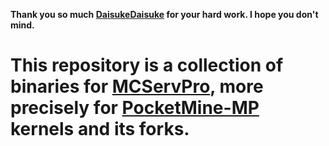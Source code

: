 **Thank you so much [DaisukeDaisuke](https://github.com/DaisukeDaisuke) for your hard work. I hope you don't mind.**

# This repository is a collection of binaries for [MCServPro](https://mcservpro.github.io/), more precisely for [PocketMine-MP](https://github.com/pmmp/PocketMine-MP) kernels and its forks.
